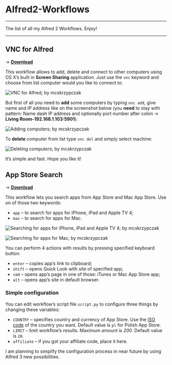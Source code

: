 # Alfred2-Workflows

---- 

The list of all my Alfred 2 Workflows. Enjoy!

---- 

## VNC for Alfred

→ **[Download][1]**

This workflow allows to add, delete and connect to other computers using OS X’s built in **Screen Sharing** application. Just use the `vnc` keyword and choose from list computer would you like to connect to:

![VNC for Alfred; by mcskrzypczak][image-1]

But first of all you need to **add** some computers by typing `vnc add`, give name and IP address like on the screenshot below (you **need** to stay with pattern: Name dash IP address and optionally port number after colon → **Living Room-192.168.1.103:5901**):

![Adding computers; by mcskrzypczak][image-2]

To **delete** computer from list type `vnc del` and simply select machine:

![Deleting computers; by mcskrzypczak][image-3]

It’s simple and fast. Hope you like it!

## App Store Search

→ **[Download][2]**

This workflow lets you search apps from App Store and Mac App Store. Use on of those two keywords:

- `app` – to search for apps for iPhone, iPad and Apple TV 4;
- `mas` – to search for apps for Mac.

![Searching for apps for iPhone, iPad and Apple TV 4; by mcskrzypczak][image-4]

![Searching for apps for Mac; by mcskrzypczak][image-5]

You can perform 4 actions with results by pressing specified keyboard button:

- `enter` – copies app’s link to clipboard;
- `shift` – opens Quick Look with site of specified app;
- `cmd` – opens app’s page in one of those: iTunes or Mac App Store app;
- `alt` – opens app’s site in default browser.

### Simple configuration

You can edit workflow’s script file `script.py` to configure three things by changing these variables:

- `COUNTRY` – specifies country and currency of App Store. Use the [ISO code][3] of the country you want. Default value is `pl` for Polish App Store.
- `LIMIT` – limit workflow’s results. Maximum amount is *200*. Default value is `20`.
- `affiliate` – if you got your affiliate code, place it here.

I am planning to simplify the configuration process in near future by using Alfred 3 new possibilities.

[1]:	https://github.com/mcskrzypczak/Alfred2-Workflows/raw/master/workflows/VNC-by-mcskrzypczak.alfredworkflow
[2]:	https://github.com/mcskrzypczak/Alfred2-Workflows/raw/master/workflows/App-Store-Search-by-mcskrzypczak.alfredworkflow
[3]:	https://en.wikipedia.org/wiki/ISO_3166-1_alpha-2#Officially_assigned_code_elements

[image-1]:	https://raw.github.com/mcskrzypczak/Alfred2-Workflows/master/images/mcskrzypczak-vnc-01.png
[image-2]:	https://raw.github.com/mcskrzypczak/Alfred2-Workflows/master/images/mcskrzypczak-vnc-02.png
[image-3]:	https://raw.github.com/mcskrzypczak/Alfred2-Workflows/master/images/mcskrzypczak-vnc-03.png
[image-4]:	https://raw.github.com/mcskrzypczak/Alfred2-Workflows/master/images/mcskrzypczak-app_store-01.png
[image-5]:	https://raw.github.com/mcskrzypczak/Alfred2-Workflows/master/images/mcskrzypczak-app_store-02.png